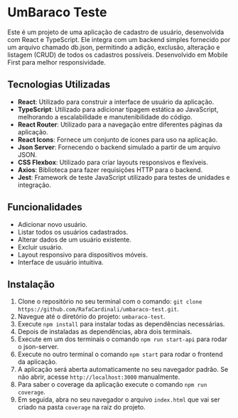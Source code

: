 # UmBaraco Teste

Este é um projeto de uma aplicação de cadastro de usuário, desenvolvida com React e TypeScript. Ele integra com um backend simples fornecido por um arquivo chamado db.json, permitindo a adição, exclusão, alteração e listagem (CRUD) de todos os cadastros possíveis. Desenvolvido em Mobile First para melhor responsividade.

## Tecnologias Utilizadas

- **React**: Utilizado para construir a interface de usuário da aplicação.
- **TypeScript**: Utilizado para adicionar tipagem estática ao JavaScript, melhorando a escalabilidade e manutenibilidade do código.
- **React Router**: Utilizado para a navegação entre diferentes páginas da aplicação.
- **React Icons**: Fornece um conjunto de ícones para uso na aplicação.
- **Json Server**: Fornecendo o backend simulado a partir de um arquivo JSON.
- **CSS Flexbox**: Utilizado para criar layouts responsivos e flexíveis.
- **Axios**: Biblioteca para fazer requisições HTTP para o backend.
- **Jest**: Framework de teste JavaScript utilizado para testes de unidades e integração.

## Funcionalidades

- Adicionar novo usuário.
- Listar todos os usuários cadastrados.
- Alterar dados de um usuário existente.
- Excluir usuário.
- Layout responsivo para dispositivos móveis.
- Interface de usuário intuitiva.

## Instalação

1. Clone o repositório no seu terminal com o comando: `git clone https://github.com/RafaCardinali/umbaraco-test.git`.
2. Navegue até o diretório do projeto: `umbaraco-test`.
3. Execute `npm install` para instalar todas as dependências necessárias.
4. Depois de instaladas as dependências, abra dois terminais.
5. Execute em um dos terminais o comando `npm run start-api` para rodar o json-server.
6. Execute no outro terminal o comando `npm start` para rodar o frontend da aplicação. 
7. A aplicação será aberta automaticamente no seu navegador padrão. Se não abrir, acesse `http://localhost:3000` manualmente.
8. Para saber o coverage da aplicação execute o comando `npm run coverage`.
9. Em seguida, abra no seu navegador o arquivo `index.html` que vai ser criado na pasta `coverage` na raiz do projeto.
